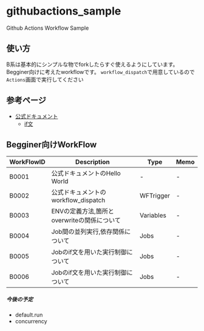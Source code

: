 # githubactions_sample
Github Actions Workflow Sample

## 使い方
B系は基本的にシンプルな物でforkしたらすぐ使えるようにしています。
Begginer向けに考えたworkflowです。
`workflow_dispatch`で用意しているので`Actions`画面で実行してください

## 参考ページ
- [公式ドキュメント](https://docs.github.com/ja/actions)
  - [if文](https://docs.github.com/ja/actions/learn-github-actions/expressions#status-check-functions)

## Begginer向けWorkFlow
| WorkFlowID    | Description | Type | Memo |
| ------------- | -------------------------------------  |-------------|-------------|
| B0001         | 公式ドキュメントのHello World          | -            | -            |
| B0002         | 公式ドキュメントのworkflow_dispatch     | WFTrigger    | -            |
| B0003         | ENVの定義方法,箇所とoverwriteの関係について  | Variables   | -            |
| B0004         | Job間の並列実行,依存関係について | Jobs        | -            |
| B0005         | Jobのif文を用いた実行制御について | Jobs        | -            |
| B0006         | Jobのif文を用いた実行制御について | Jobs        | -            |


##### 今後の予定
- default.run
- concurrency

